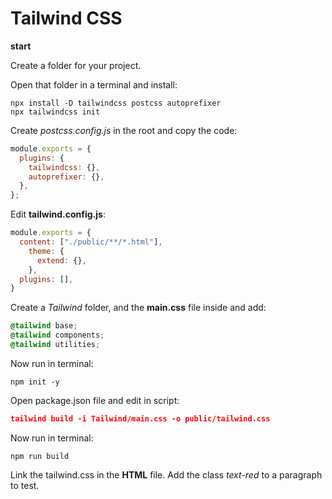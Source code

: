 # Tailwind CSS

__start__ <br/>

Create a folder for your project. <br/>

Open that folder in a terminal and install: <br/>

```terminal
npx install -D tailwindcss postcss autoprefixer
npx tailwindcss init
```
Create _postcss.config.js_ in the root and copy the code: <br/>

```javascript
module.exports = {
  plugins: {
    tailwindcss: {},
    autoprefixer: {},
  },
};
```

Edit __tailwind.config.js__: <br/>

```javascript
module.exports = {
  content: ["./public/**/*.html"],
    theme: {
      extend: {},
    },
  plugins: [],
}
```

Create a _Tailwind_ folder, and the __main.css__ file inside and add: <br/>

```css
@tailwind base;
@tailwind components;
@tailwind utilities;
```
Now run in terminal: <br/>

```terminal
npm init -y
```

Open package.json file and edit in script: <br/>

```json
tailwind build -i Tailwind/main.css -o public/tailwind.css
```

Now run in terminal: <br/>

```terminal
npm run build
```

Link the tailwind.css in the __HTML__ file. Add the class _text-red_ to a paragraph to test. <br/>